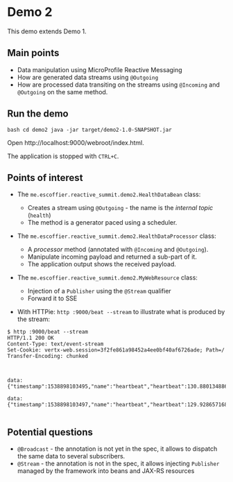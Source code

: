 # Demo 2

This demo extends Demo 1.

## Main points

* Data manipulation using MicroProfile Reactive Messaging
* How are generated data streams using `@Outgoing`
* How are processed data transiting on the streams using `@Incoming` and `@Outgoing` on the same method.

## Run the demo

``bash
cd demo2
java -jar target/demo2-1.0-SNAPSHOT.jar
``

Open http://localhost:9000/webroot/index.html.

The application is stopped with `CTRL+C`.

## Points of interest

* The `me.escoffier.reactive_summit.demo2.HealthDataBean` class:
  
  * Creates a stream using `@Outgoing` - the name is the _internal topic_ (`health`)
  * The method is a generator paced using a scheduler.
  
* The `me.escoffier.reactive_summit.demo2.HealthDataProcessor` class:

  * A _processor_ method (annotated with `@Incoming` and `@Outgoing`).
  * Manipulate incoming payload and returned a sub-part of it.
  * The application output shows the received payload.  
   
* The `me.escoffier.reactive_summit.demo2.MyWebResource` class:

  * Injection of a `Publisher` using the `@Stream` qualifier
  * Forward it to SSE
  
* With HTTPie: `http :9000/beat --stream` to illustrate what is produced by the stream:

```text
$ http :9000/beat --stream
HTTP/1.1 200 OK
Content-Type: text/event-stream
Set-Cookie: vertx-web.session=3f2fe861a98452a4ee0bf40af6726ade; Path=/
Transfer-Encoding: chunked



data: {"timestamp":1538898103495,"name":"heartbeat","heartbeat":130.88013488658092}

data: {"timestamp":1538898103497,"name":"heartbeat","heartbeat":129.92865716875835}


```   


## Potential questions

* `@Broadcast` - the annotation is not yet in the spec, it allows to dispatch the same data to several subscribers.
* `@Stream` - the annotation is not in the spec, it allows injecting `Publisher` managed by the framework into beans and
JAX-RS resources
